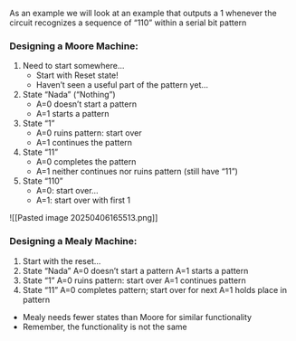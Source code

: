 As an example we will look at an example that outputs a 1 whenever the circuit recognizes a sequence of “110” within a serial bit pattern
### Designing a Moore Machine:
1. Need to start somewhere…
	- Start with Reset state!
	- Haven’t seen a useful part of the pattern yet…
2. State “Nada” (“Nothing”)
	- A=0 doesn’t start a pattern
	- A=1 starts a pattern
3. State “1”
	- A=0 ruins pattern: start over
	- A=1 continues the pattern
4. State “11”
	- A=0 completes the pattern
	- A=1 neither continues nor ruins pattern (still have “11”)
5. State “110”
	- A=0: start over…
	- A=1: start over with first 1

![[Pasted image 20250406165513.png]]

### Designing a Mealy Machine:
1. Start with the reset…
2. State “Nada”
A=0 doesn’t start a pattern
A=1 starts a pattern
3. State “1”
A=0 ruins pattern: start over
A=1 continues pattern
4. State “11”
A=0 completes pattern; start over for next
A=1 holds place in pattern

- Mealy needs fewer states than Moore for similar functionality
- Remember, the functionality is not the same